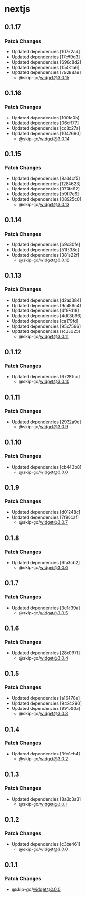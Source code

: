 # nextjs

## 0.1.17

### Patch Changes

- Updated dependencies [10762ad]
- Updated dependencies [17c99d3]
- Updated dependencies [698c8d2]
- Updated dependencies [15481a6]
- Updated dependencies [79288a9]
  - @skip-go/widget@3.0.15

## 0.1.16

### Patch Changes

- Updated dependencies [1001c0b]
- Updated dependencies [06dff77]
- Updated dependencies [cc8c27a]
- Updated dependencies [1042690]
  - @skip-go/widget@3.0.14

## 0.1.15

### Patch Changes

- Updated dependencies [8a34cf5]
- Updated dependencies [1284623]
- Updated dependencies [970fc82]
- Updated dependencies [b9f17e6]
- Updated dependencies [08925c0]
  - @skip-go/widget@3.0.13

## 0.1.14

### Patch Changes

- Updated dependencies [b9d30fe]
- Updated dependencies [51f538e]
- Updated dependencies [381e22f]
  - @skip-go/widget@3.0.12

## 0.1.13

### Patch Changes

- Updated dependencies [d2ad384]
- Updated dependencies [9c456c4]
- Updated dependencies [4f97d18]
- Updated dependencies [4d03b96]
- Updated dependencies [ca179fd]
- Updated dependencies [95c7596]
- Updated dependencies [1c38025]
  - @skip-go/widget@3.0.11

## 0.1.12

### Patch Changes

- Updated dependencies [67281cc]
  - @skip-go/widget@3.0.10

## 0.1.11

### Patch Changes

- Updated dependencies [2932a9e]
  - @skip-go/widget@3.0.9

## 0.1.10

### Patch Changes

- Updated dependencies [cb443b8]
  - @skip-go/widget@3.0.8

## 0.1.9

### Patch Changes

- Updated dependencies [d01248c]
- Updated dependencies [7f90caf]
  - @skip-go/widget@3.0.7

## 0.1.8

### Patch Changes

- Updated dependencies [6fa8cb2]
  - @skip-go/widget@3.0.6

## 0.1.7

### Patch Changes

- Updated dependencies [3e1d39a]
  - @skip-go/widget@3.0.5

## 0.1.6

### Patch Changes

- Updated dependencies [28c097f]
  - @skip-go/widget@3.0.4

## 0.1.5

### Patch Changes

- Updated dependencies [a16478e]
- Updated dependencies [9424290]
- Updated dependencies [991596a]
  - @skip-go/widget@3.0.3

## 0.1.4

### Patch Changes

- Updated dependencies [3fe0cb4]
  - @skip-go/widget@3.0.2

## 0.1.3

### Patch Changes

- Updated dependencies [8a3c3a3]
  - @skip-go/widget@3.0.1

## 0.1.2

### Patch Changes

- Updated dependencies [c3be461]
  - @skip-go/widget@3.0.0

## 0.1.1

### Patch Changes

- @skip-go/widget@3.0.0
